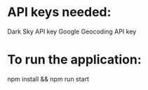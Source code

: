 # API keys needed:
Dark Sky API key
Google Geocoding API key

# To run the application:
npm install && npm run start
